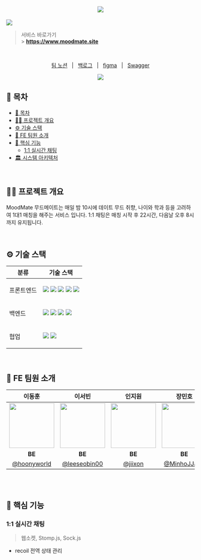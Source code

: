 <div align="center">
  <h1><img src="https://github.com/Leets-Official/MoodMate-FE/raw/develop/public/illustration/common/logo/pinklogo.png"/></h1> 
</div>

<img src="https://github.com/Leets-Official/MoodMate-FE/raw/develop/public/illustration/common/chat/chatlist.png"/>

<br />

> 서비스 바로가기 <br /> > **https://www.moodmate.site**

<br/>

<p align=center>
  <a href="https://moodmate.notion.site/MoodMate-a166199c892243f3a96eed91ee9023d0">팀 노션</a>
  &nbsp; | &nbsp; 
  <a href="https://github.com/orgs/Leets-Official/projects/5">백로그</a>
  &nbsp; | &nbsp;
  <a href="https://www.figma.com/file/Pf9BoSgENbbP5DgxTFz7sg/MM-Design?node-id=1%3A2&mode=dev">figma</a> 
  &nbsp; | &nbsp;
  <a href="https://leets.moodmate.site/swagger-ui/index.html">Swagger</a> 
  <br />

<div align=center>
    <a href="https://hits.seeyoufarm.com"><img src="https://hits.seeyoufarm.com/api/count/incr/badge.svg?url=https%3A%2F%2Fgithub.com%2FLeets-Official%2FMoodMate-BE&count_bg=%23333333&title_bg=%23FC4F59&icon=&icon_color=%23FC4F59&title=hits&edge_flat=false)](https://hits.seeyoufarm.com"/></a>
</div>

## 📄 목차

- [📄 목차](#-목차)
- [✍🏻 프로젝트 개요](#-프로젝트-개요)
- [⚙️ 기술 스택](#️-기술-스택)
- [🧡 FE 팀원 소개](#-fe-팀원-소개)
- [🚀 핵심 기능](#-핵심-기능)
  - [1:1 실시간 채팅](#-1:1-실시간-채팅)
- [🏛️ 시스템 아키텍처](#️-시스템-아키텍처)

<br />

## ✍🏻 프로젝트 개요

MoodMate 무드메이트는 매일 밤 10시에 데이트 무드 취향, 나이와 학과 등을 고려하여 1대1 매칭을 해주는 서비스 입니다.
1:1 채팅은 매칭 시작 후 22시간, 다음날 오후 8시까지 유지됩니다.

<br />

## ⚙️ 기술 스택

<table>
    <thead>
        <tr>
            <th>분류</th>
            <th>기술 스택</th>
        </tr>
    </thead>
    <tbody>
        <tr>
            <td>
                  <p>프론트엔드</p>
            </td>
            <td>
                  <img src="https://img.shields.io/badge/Next.js-000000?style=flat&logo=Next.js&logoColor=white"/>
                  <img src="https://img.shields.io/badge/typescript-1572B6?style=flat&logo=typescript&logoColor=000000"/>
                  <img src="https://img.shields.io/badge/tailwindcss-1252B6?style=flat&logo=tailwindcss&logoColor=white"/>
                  <img src="https://img.shields.io/badge/recoil-61DAFB?style=flat&logo=recoil&logoColor=000000"/>
                  <img src="https://img.shields.io/badge/react--query-FF4154?style=flat&logo=react-query&logoColor=000000"/>
            </td>
        </tr>
        <tr>
            <td>
                <p>백엔드</p>
            </td>
            <td>
                <img src="https://img.shields.io/badge/Docker-2496ED?&logo=Docker&logoColor=white">
              <img src="https://img.shields.io/badge/Spring_Boot-%236DB33F?logo=springboot&logoColor=white">
              <img src="https://img.shields.io/badge/Spring_Security-%236DB33F?logo=springsecurity&logoColor=white">
              <img src="https://img.shields.io/badge/Spring_JPA-%236DB33F?logo=spring&logoColor=white">
            </td>
        </tr>
        <tr>
            <td>
                <p>협업</p>
            </td>
            <td>
                <img src="https://img.shields.io/badge/Notion-000000?logo=Notion">
                <img src="https://img.shields.io/badge/Figma-F24E1E?logo=Figma&logoColor=ffffff">
            </td>
        </tr>
    </tbody>

</table>

<br />

## 🧡 FE 팀원 소개

| 이동훈 | 이서빈 | 인지원 | 장민호 |
| :---: | :---: | :---: | :---: |
| <img src="https://avatars.githubusercontent.com/u/125895298?v=4" width="120" /> | <img src="https://avatars.githubusercontent.com/u/70849467?v=4" width="120" /> | <img src="https://avatars.githubusercontent.com/u/108799865?v=4" width="120"> | <img src="https://avatars.githubusercontent.com/u/84257033?v=4" width="120"> |
| **BE** | **BE** | **BE** | **BE** |
| [@hoonyworld](https://github.com/hoonyworld) | [@leeseobin00](https://github.com/leeseobin00) | [@jiixon](https://github.com/jiixon) | [@MinhoJJang](https://github.com/MinhoJJang) |

<br />

<br />

## 🚀 핵심 기능

### 1:1 실시간 채팅

> 웹소켓, Stomp.js, Sock.js

- recoil 전역 상태 관리

</aside>

<br />
